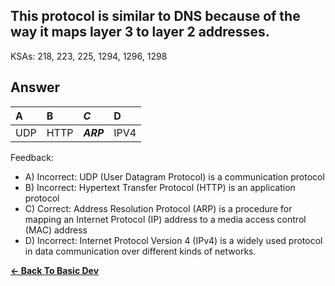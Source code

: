 ## This protocol is similar to DNS because of the way it maps layer 3 to layer 2 addresses.

KSAs: 218, 223, 225, 1294, 1296, 1298

## Answer
| A | B | ***C*** | D |
| :--- | :--- | :--- | :--- |
| UDP | HTTP | ***ARP*** | IPV4 |


Feedback:

- A) Incorrect: UDP (User Datagram Protocol) is a communication protocol
- B) Incorrect: Hypertext Transfer Protocol (HTTP) is an application protocol
- C) Correct: Address Resolution Protocol (ARP) is a procedure for mapping an Internet Protocol (IP) address to a media access control (MAC) address
- D) Incorrect: Internet Protocol Version 4 (IPv4) is a widely used protocol in data communication over different kinds of networks.

[**<- Back To Basic Dev**](../../../Basic_Dev.md)

